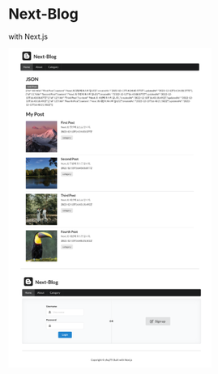 # Next-Blog
with Next.js

<div>
    <img align=top src="https://raw.githubusercontent.com/yhuj79/Next-Blog/main/assets/221214-1.png" width=400>
    <img align=top src="https://raw.githubusercontent.com/yhuj79/Next-Blog/main/assets/221214-2.png" width=400>
</div>